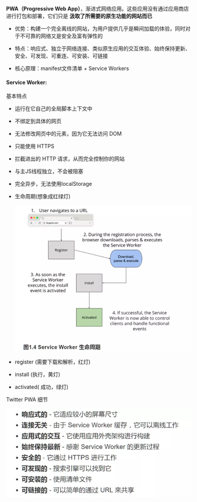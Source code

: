 **PWA（Progressive Web App）**，渐进式网络应用。这些应用没有通过应用商店进行打包和部署，它们只是 **汲取了所需要的原生功能的网站而已**

- 优势：构建一个完全离线的网站，为用户提供几乎是瞬间加载的体验，同时对于不可靠的网络又是安全及富有弹性的

- 特点：响应式、独立于网络连接、类似原生应用的交互体验、始终保持更新、安全、可发现、可重连、可安装、可链接

- 核心原理：manifest文件清单 + Service Workers

#### Service Worker:

基本特点

- 运行在它自己的全局脚本上下文中
- 不绑定到具体的网页
- 无法修改网页中的元素，因为它无法访问 DOM
- 只能使用 HTTPS
- 拦截进出的 HTTP 请求，从而完全控制你的网站
- 与主JS线程独立，不会被阻塞
- 完全异步，无法使用localStorage
- 生命周期(想象成红绿灯)

    ![Service Worker生命周期](./imgs/PWA/1.png)

- register (需要下载和解析，红灯)
- install (执行，黄灯)
- activated( 成功，绿灯)

Twitter PWA 细节

![Twitter PWA 细节](./imgs/PWA/2.png)
